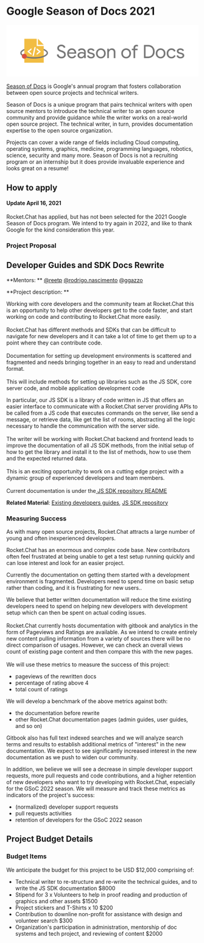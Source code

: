 # Google Season of Docs 2021

[![Google Season of Docs 2019](https://github.com/Sing-Li/bbug/raw/master/images/gsodlogo.png)](https://developers.google.com/season-of-docs/)

[Season of Docs](https://g.co/seasonofdocs) is Google's annual program that fosters collaboration between open source projects and technical writers. 

Season of Docs is a unique program that pairs technical writers with open source mentors to introduce the technical writer to an open source community and provide guidance while the writer works on a real-world open source project. The technical writer, in turn, provides documentation expertise to the open source organization.

Projects can cover a wide range of fields including Cloud computing, operating systems, graphics, medicine, programming languages, robotics, science, security and many more. Season of Docs is not a recruiting program or an internship but it does provide invaluable experience and looks great on a resume!



## How to apply

#### Update April 16, 2021 

Rocket.Chat has applied, but has not been selected for the 2021 Google Season of Docs program.   We intend to try again in 2022, and like to thank Google for the kind consideration this year.

### Project Proposal

## Developer Guides and SDK Docs Rewrite

**Mentors: **  [@reetp](https://open.rocket.chat/direct/reetp) [ @rodrigo.nascimento](https://open.rocket.chat/direct/rodrigo.nascimento)  [@ggazzo](https://open.rocket.chat/direct/guilherme.gazzo)

**Project description: **

Working with core developers and the community team at Rocket.Chat this is an opportunity to help other developers get to the code faster, and start working on code and contributing to Rocket.Chat more easily.\
\
Rocket.Chat has different methods and SDKs that can be difficult to navigate for new developers and it can take a lot of time to get them up to a point where they can contribute code.\
\
Documentation for setting up development environments is scattered and fragmented and needs bringing together in an easy to read and understand format.\
\
This will include methods for setting up libraries such as the JS SDK, core server code, and mobile application development code 

In particular, our JS SDK is a library of code written in JS that offers an easier interface to communicate with a Rocket.Chat server providing APIs to be called from a JS code that executes commands on the server, like send a message, or retrieve data, like get the list of rooms, abstracting all the logic necessary to handle the communication with the server side. \
\
The writer  will be working with Rocket.Chat backend and frontend leads to improve the documentation of all JS SDK methods, from the initial setup of how to get the library and install it to the list of methods, how to use them and the expected returned data. \
\
This is an exciting opportunity to work on a cutting edge project with a dynamic group of experienced developers and team members.\
\
Current documentation is under the[ JS SDK repository README](https://github.com/RocketChat/Rocket.Chat.js.SDK)

**Related Material**:  [Existing developers guides](https://docs.rocket.chat/guides/developer),  [JS SDK repository](https://github.com/RocketChat/Rocket.Chat.js.SDK)  

### Measuring Success

As with many open source projects, Rocket.Chat attracts a large number of young and often inexperienced developers.

Rocket.Chat has an enormous and complex code base. New contributors often feel frustrated at being unable to get a test setup running quickly and can lose interest and look for an easier project.

Currently the documentation on getting them started with a development environment is fragmented. Developers need to spend time on basic setup rather than coding, and it is frustrating for new users..

We believe that better written documentation will reduce the time existing developers need to spend on helping new developers with development setup which can then be spent on actual coding issues.   \
\
Rocket.Chat currently hosts documentation with gitbook and analytics in the form of Pageviews and Ratings are available. As we intend to create entirely new content pulling information from a variety of sources there will be no direct comparison of usages. However, we can check an overall views count of existing page content and then compare this with the new pages.\
\
We will use these metrics to measure the success of this project:

* pageviews of the rewritten docs
* percentage of rating above 4
* total count of ratings

We will develop a benchmark of the above metrics against both:

* the documentation before rewrite
* other Rocket.Chat documentation pages (admin guides, user guides, and so on)

Gitbook also has full text indexed searches and we will analyze search terms and results to establish additional metrics of "interest" in the new documentation. We expect to see significantly increased interest in the new documentation as we push to widen our community.

In addition, we believe we will see a decrease in simple developer support requests, more pull requests and code contributions, and a higher retention of new developers who want to try developing with Rocket.Chat, especially for the GSoC 2022 season.  We will measure and track these metrics as indicators of the project's success:

* (normalized) developer support requests
* pull requests activities
* retention of developers for the GSoC 2022 season

## Project Budget Details

### Budget Items 

We anticipate the budget for this project to be USD $12,000 comprising of:

* Technical writer to re-structure and re-write the technical guides,  and to write the JS SDK documentation     $8000
* Stipend for 3 x Volunteers to help in proof reading and production of graphics and other assets  $1500
*  Project stickers and T-Shirts x 10      $200
*  Contribution to downline non-profit for assistance with design and volunteer search    $300
*  Organization's participation in administration, mentorship of doc systems and tech project, and reviewing of content      $2000



